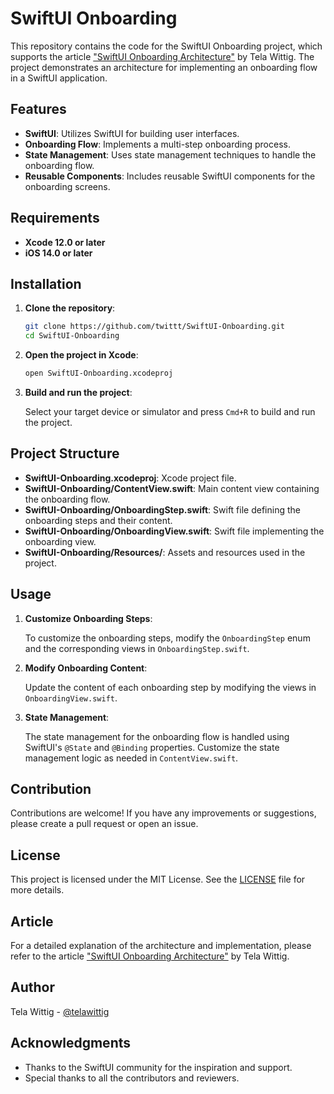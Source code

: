 # SwiftUI Onboarding

This repository contains the code for the SwiftUI Onboarding project, which supports the article ["SwiftUI Onboarding Architecture"](https://medium.com/@telawittig/swiftui-onboarding-architecture-a3f5b86a6344) by Tela Wittig. The project demonstrates an architecture for implementing an onboarding flow in a SwiftUI application.

## Features

- **SwiftUI**: Utilizes SwiftUI for building user interfaces.
- **Onboarding Flow**: Implements a multi-step onboarding process.
- **State Management**: Uses state management techniques to handle the onboarding flow.
- **Reusable Components**: Includes reusable SwiftUI components for the onboarding screens.

## Requirements

- **Xcode 12.0 or later**
- **iOS 14.0 or later**

## Installation

1. **Clone the repository**:

    ```bash
    git clone https://github.com/twittt/SwiftUI-Onboarding.git
    cd SwiftUI-Onboarding
    ```

2. **Open the project in Xcode**:

    ```bash
    open SwiftUI-Onboarding.xcodeproj
    ```

3. **Build and run the project**:

    Select your target device or simulator and press `Cmd+R` to build and run the project.

## Project Structure

- **SwiftUI-Onboarding.xcodeproj**: Xcode project file.
- **SwiftUI-Onboarding/ContentView.swift**: Main content view containing the onboarding flow.
- **SwiftUI-Onboarding/OnboardingStep.swift**: Swift file defining the onboarding steps and their content.
- **SwiftUI-Onboarding/OnboardingView.swift**: Swift file implementing the onboarding view.
- **SwiftUI-Onboarding/Resources/**: Assets and resources used in the project.

## Usage

1. **Customize Onboarding Steps**:

    To customize the onboarding steps, modify the `OnboardingStep` enum and the corresponding views in `OnboardingStep.swift`.

2. **Modify Onboarding Content**:

    Update the content of each onboarding step by modifying the views in `OnboardingView.swift`.

3. **State Management**:

    The state management for the onboarding flow is handled using SwiftUI's `@State` and `@Binding` properties. Customize the state management logic as needed in `ContentView.swift`.

## Contribution

Contributions are welcome! If you have any improvements or suggestions, please create a pull request or open an issue.

## License

This project is licensed under the MIT License. See the [LICENSE](LICENSE) file for more details.

## Article

For a detailed explanation of the architecture and implementation, please refer to the article ["SwiftUI Onboarding Architecture"](https://medium.com/@telawittig/swiftui-onboarding-architecture-a3f5b86a6344) by Tela Wittig.

## Author

Tela Wittig - [@telawittig](https://medium.com/@telawittig)

## Acknowledgments

- Thanks to the SwiftUI community for the inspiration and support.
- Special thanks to all the contributors and reviewers.

